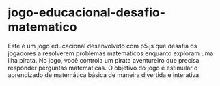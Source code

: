 # jogo-educacional-desafio-matematico
Este é um jogo educacional desenvolvido com p5.js que desafia os jogadores a resolverem problemas matemáticos enquanto exploram uma ilha pirata. No jogo, você controla um pirata aventureiro que precisa responder perguntas matemáticas. O objetivo do jogo é estimular o aprendizado de matemática básica de maneira divertida e interativa.
